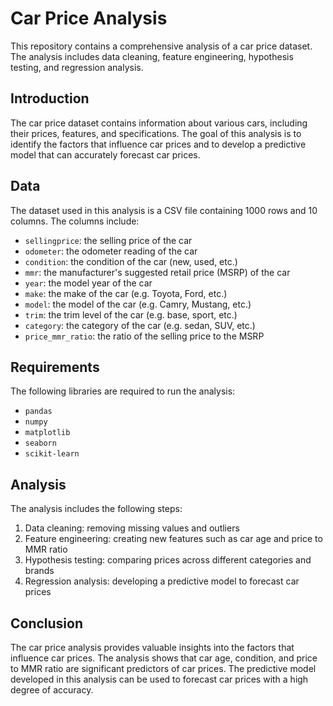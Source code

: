 # Car Price Analysis
This repository contains a comprehensive analysis of a car price dataset. 
The analysis includes data cleaning, feature engineering, hypothesis testing, and regression analysis.

## Introduction
The car price dataset contains information about various cars, including their prices, features, and specifications. 
The goal of this analysis is to identify the factors that influence car prices and to develop a predictive model that can accurately forecast car prices.

## Data
The dataset used in this analysis is a CSV file containing 1000 rows and 10 columns. The columns include:
* `sellingprice`: the selling price of the car
* `odometer`: the odometer reading of the car
* `condition`: the condition of the car (new, used, etc.)
* `mmr`: the manufacturer's suggested retail price (MSRP) of the car
* `year`: the model year of the car
* `make`: the make of the car (e.g. Toyota, Ford, etc.)
* `model`: the model of the car (e.g. Camry, Mustang, etc.)
* `trim`: the trim level of the car (e.g. base, sport, etc.)
* `category`: the category of the car (e.g. sedan, SUV, etc.)
* `price_mmr_ratio`: the ratio of the selling price to the MSRP

## Requirements
The following libraries are required to run the analysis:
* `pandas`
* `numpy`
* `matplotlib`
* `seaborn`
* `scikit-learn`

## Analysis
The analysis includes the following steps:
1. Data cleaning: removing missing values and outliers
2. Feature engineering: creating new features such as car age and price to MMR ratio
3. Hypothesis testing: comparing prices across different categories and brands
4. Regression analysis: developing a predictive model to forecast car prices

## Conclusion
The car price analysis provides valuable insights into the factors that influence car prices. 
The analysis shows that car age, condition, and price to MMR ratio are significant predictors of car prices. 
The predictive model developed in this analysis can be used to forecast car prices with a high degree of accuracy.



